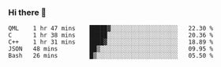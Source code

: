 ### Hi there 👋

<!--
**WShiBin/WShiBin** is a ✨ _special_ ✨ repository because its `README.md` (this file) appears on your GitHub profile.

Here are some ideas to get you started:

- 🔭 I’m currently working on ...
- 🌱 I’m currently learning ...
- 👯 I’m looking to collaborate on ...
- 🤔 I’m looking for help with ...
- 💬 Ask me about ...
- 📫 How to reach me: ...
- 😄 Pronouns: ...
- ⚡ Fun fact: ...
-->

<!--START_SECTION:waka-->
```text
QML    1 hr 47 mins    █████▓░░░░░░░░░░░░░░░░░░░   22.30 % 
C      1 hr 38 mins    █████░░░░░░░░░░░░░░░░░░░░   20.36 % 
C++    1 hr 31 mins    ████▓░░░░░░░░░░░░░░░░░░░░   18.89 % 
JSON   48 mins         ██▒░░░░░░░░░░░░░░░░░░░░░░   09.95 % 
Bash   26 mins         █▒░░░░░░░░░░░░░░░░░░░░░░░   05.50 % 
```
<!--END_SECTION:waka-->
